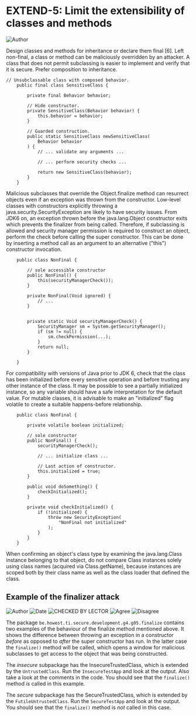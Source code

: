 # EXTEND-5: Limit the extensibility of classes and methods
![Author](https://img.shields.io/badge/Author-Oracle-blue.svg)


Design classes and methods for inheritance or declare them final [6]. Left non-final, a class or method can be maliciously overridden by an attacker. A class that does not permit subclassing is easier to implement and verify that it is secure. Prefer composition to inheritance.

	// Unsubclassable class with composed behavior.
        public final class SensitiveClass {

            private final Behavior behavior;

            // Hide constructor.
            private SensitiveClass(Behavior behavior) {
                this.behavior = behavior;
            }

            // Guarded construction.
            public static SensitiveClass newSensitiveClass(
                Behavior behavior
            ) {
                // ... validate any arguments ...

                // ... perform security checks ...

                return new SensitiveClass(behavior);
            }
        }

Malicious subclasses that override the Object.finalize method can resurrect objects even if an exception was thrown from the constructor. Low-level classes with constructors explicitly throwing a java.security.SecurityException are likely to have security issues. From JDK6 on, an exception thrown before the java.lang.Object constructor exits which prevents the finalizer from being called. Therefore, if subclassing is allowed and security manager permission is required to construct an object, perform the check before calling the super constructor. This can be done by inserting a method call as an argument to an alternative ("this") constructor invocation.

        public class NonFinal {

            // sole accessible constructor
            public NonFinal() {
                this(securityManagerCheck());
            }

            private NonFinal(Void ignored) {
                // ...
            }


            private static Void securityManagerCheck() {
                SecurityManager sm = System.getSecurityManager();
                if (sm != null) {
                    sm.checkPermission(...);
                }
                return null;
            }

        }

For compatibility with versions of Java prior to JDK 6, check that the class has been initialized before every sensitive operation and before trusting any other instance of the class. It may be possible to see a partially initialized instance, so any variable should have a safe interpretation for the default value. For mutable classes, it is advisable to make an "initialized" flag volatile to create a suitable happens-before relationship.

        public class NonFinal {

            private volatile boolean initialized;

            // sole constructor
            public NonFinal() {
                securityManagerCheck();

                // ... initialize class ...

                // Last action of constructor.
                this.initialized = true;
            }

            public void doSomething() {
                checkInitialized();
            }

            private void checkInitialized() {
                if (!initialized) {
                    throw new SecurityException(
                        "NonFinal not initialized"
                    );
                }
            }
        }

When confirming an object's class type by examining the java.lang.Class instance belonging to that object, do not compare Class instances solely using class names (acquired via Class.getName), because instances are scoped both by their class name as well as the class loader that defined the class.


## Example of the finalizer attack

![Author](https://img.shields.io/badge/Author-Manu.DeWitte-blue.svg)
![Date](https://img.shields.io/badge/Date-20171101-lightgrey.svg)
![CHECKED BY LECTOR](https://img.shields.io/badge/CHECKED_BY_LECTOR-YES-green.svg)
![Agree](https://img.shields.io/badge/AGREE-0-green.svg)
![Disagree](https://img.shields.io/badge/DISAGREE-0-red.svg)

The package ```be.howest.ti.secure.development.g4.g05.finalize``` contains two examples of the behaviour of the finalize method mentioned above. It shows the difference between throwing an exception in a constructor _before_ as opposed to _after_ the super constructor has run. In the latter case the ```finalize()``` method will be called, which opens a window for malicious subclasses to get access to the object that was being constructed.

The _insecure_ subpackage has the InsecureTrustedClass, which is extended by the ```UntrustedClass```. Run the ```InsecureTestApp``` and look at the output. Also take a look at the comments in the code. You should see that the ```finalize()``` method _is_ called in this example.

The _secure_ subpackage has the SecureTrustedClass, which is extended by the ```FutileUntrustedClass```. Run the ```SecureTestApp``` and look at the output. You should see that the ```finalize()``` method is _not_ called in this case.